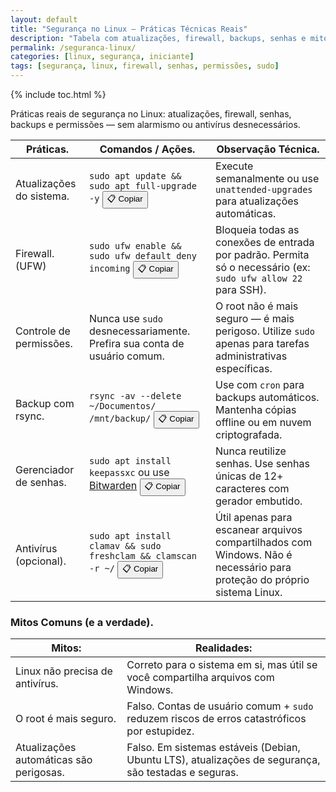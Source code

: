 ```yaml
---
layout: default
title: "Segurança no Linux – Práticas Técnicas Reais"
description: "Tabela com atualizações, firewall, backups, senhas e mitos comuns — sem linguagem informal, só ações técnicas comprovadas."
permalink: /seguranca-linux/
categories: [linux, segurança, iniciante]
tags: [segurança, linux, firewall, senhas, permissões, sudo]
---
```



{% include toc.html %}


<section>

<p>Práticas reais de segurança no Linux: atualizações, firewall, senhas, backups e permissões — sem alarmismo ou antivírus desnecessários.</p>

<table class="evergreen-table">
  <thead>
    <tr>
      <th>Práticas.</th>
      <th>Comandos / Ações.</th>
      <th>Observação Técnica.</th>
    </tr>
  </thead>
  <tbody>
    <tr>
      <td data-label="Prática">Atualizações do sistema.</td>
      <td data-label="Comando / Ação">
        <code>sudo apt update && sudo apt full-upgrade -y</code>
        <button class="copy-btn" data-command="sudo apt update && sudo apt full-upgrade -y">📋 Copiar</button>
      </td>
      <td data-label="Observação Técnica">Execute semanalmente ou use <code>unattended-upgrades</code> para atualizações automáticas.</td>
    </tr>
    <tr>
      <td data-label="Prática">Firewall. (UFW)</td>
      <td data-label="Comando / Ação">
        <code>sudo ufw enable && sudo ufw default deny incoming</code>
        <button class="copy-btn" data-command="sudo ufw enable && sudo ufw default deny incoming">📋 Copiar</button>
      </td>
      <td data-label="Observação Técnica">Bloqueia todas as conexões de entrada por padrão. Permita só o necessário (ex: <code>sudo ufw allow 22</code> para SSH).</td>
    </tr>
    <tr>
      <td data-label="Prática">Controle de permissões.</td>
      <td data-label="Comando / Ação">
        Nunca use <code>sudo</code> desnecessariamente. Prefira sua conta de usuário comum.
      </td>
      <td data-label="Observação Técnica">O root não é mais seguro — é mais perigoso. Utilize <code>sudo</code> apenas para tarefas administrativas específicas.</td>
    </tr>
    <tr>
      <td data-label="Prática">Backup com rsync.</td>
      <td data-label="Comando / Ação">
        <code>rsync -av --delete ~/Documentos/ /mnt/backup/</code>
        <button class="copy-btn" data-command="rsync -av --delete ~/Documentos/ /mnt/backup/">📋 Copiar</button>
      </td>
      <td data-label="Observação Técnica">Use com <code>cron</code> para backups automáticos. Mantenha cópias offline ou em nuvem criptografada.</td>
    </tr>
    <tr>
      <td data-label="Prática">Gerenciador de senhas.</td>
      <td data-label="Comando / Ação">
        <code>sudo apt install keepassxc</code> ou use <a href="https://bitwarden.com/" target="_blank">Bitwarden</a>
        <button class="copy-btn" data-command="sudo apt install keepassxc">📋 Copiar</button>
      </td>
      <td data-label="Observação Técnica">Nunca reutilize senhas. Use senhas únicas de 12+ caracteres com gerador embutido.</td>
    </tr>
    <tr>
      <td data-label="Prática">Antivírus (opcional).</td>
      <td data-label="Comando / Ação">
        <code>sudo apt install clamav && sudo freshclam && clamscan -r ~/</code>
        <button class="copy-btn" data-command="sudo apt install clamav && sudo freshclam && clamscan -r ~/">📋 Copiar</button>
      </td>
      <td data-label="Observação Técnica">Útil apenas para escanear arquivos compartilhados com Windows. Não é necessário para proteção do próprio sistema Linux.</td>
    </tr>
  </tbody>
</table>

<h3 id="mitos">Mitos Comuns (e a verdade).</h3>
<table class="evergreen-table">
  <thead>
    <tr>
      <th>Mitos:</th>
      <th>Realidades:</th>
    </tr>
  </thead>
  <tbody>
    <tr>
      <td data-label="Mito">Linux não precisa de antivírus.</td>
      <td data-label="Realidade">Correto para o sistema em si, mas útil se você compartilha arquivos com Windows.</td>
    </tr>
    <tr>
      <td data-label="Mito">O root é mais seguro.</td>
      <td data-label="Realidade">Falso. Contas de usuário comum + <code>sudo</code> reduzem riscos de erros catastróficos por estupidez.</td>
    </tr>
    <tr>
      <td data-label="Mito">Atualizações automáticas são perigosas.</td>
      <td data-label="Realidade">Falso. Em sistemas estáveis (Debian, Ubuntu LTS), atualizações de segurança, são testadas e seguras.</td>
    </tr>
  </tbody>
</table>


</section>


<script>
document.addEventListener('click', function(e) {
  if (e.target.matches('.copy-btn')) {
    const cmd = e.target.dataset.command; // ← aqui estava "cmd", agora é "command"
    if (cmd) {
      navigator.clipboard.writeText(cmd).then(() => {
        const original = e.target.textContent;
        e.target.textContent = '✓ Copiado!';
        setTimeout(() => e.target.textContent = original, 1500);
      }).catch(err => {
        console.warn('Falha ao copiar:', err);
      });
    }
  }
});
</script>
